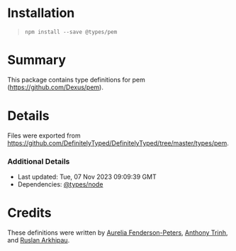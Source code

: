 # Installation
> `npm install --save @types/pem`

# Summary
This package contains type definitions for pem (https://github.com/Dexus/pem).

# Details
Files were exported from https://github.com/DefinitelyTyped/DefinitelyTyped/tree/master/types/pem.

### Additional Details
 * Last updated: Tue, 07 Nov 2023 09:09:39 GMT
 * Dependencies: [@types/node](https://npmjs.com/package/@types/node)

# Credits
These definitions were written by [Aurelia Fenderson-Peters](https://github.com/PopeFelix), [Anthony Trinh](https://github.com/tony19), and [Ruslan Arkhipau](https://github.com/DethAriel).
